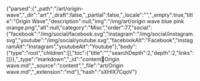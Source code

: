 {"parsed":{"_path":"/art/origin-wave","_dir":"art","_draft":false,"_partial":false,"_locale":"","_empty":true,"title":"Origin Wave","description":null,"img":"/img/art/origin wave blue pink orange.png","alt":null,"category":"Misc","order":77,"social":{"facebook":"/img/social/facebook.svg","instagram":"/img/social/instagram.svg","youtube":"/img/social/youtube.svg","facebookAlt":"Facebook","instagramAlt":"Instagram","youtubeAlt":"Youtube"},"body":{"type":"root","children":[],"toc":{"title":"","searchDepth":2,"depth":2,"links":[]}},"_type":"markdown","_id":"content:art:Origin wave.md","_source":"content","_file":"art/Origin wave.md","_extension":"md"},"hash":"sXHlX7CqoV"}